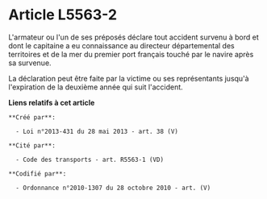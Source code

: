 # Article L5563-2

L'armateur ou l'un de ses préposés déclare tout accident survenu à bord et dont le capitaine a eu connaissance au directeur
départemental des territoires et de la mer du premier port français touché par le navire après sa survenue. 

La déclaration peut être faite par la victime ou ses représentants jusqu'à l'expiration de la deuxième année qui suit
l'accident.

**Liens relatifs à cet article**

	**Créé par**:

	  - Loi n°2013-431 du 28 mai 2013 - art. 38 (V)

	**Cité par**:

	  - Code des transports - art. R5563-1 (VD)

	**Codifié par**:

	  - Ordonnance n°2010-1307 du 28 octobre 2010 - art. (V)
